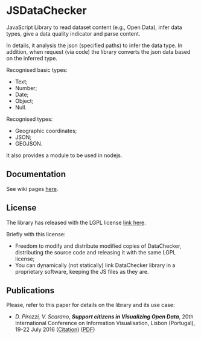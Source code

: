 # JSDataChecker
JavaScript Library to read dataset content (e.g., Open Data), infer data types, give a data quality indicator and parse content.

In details, it analysis the json (specified paths) to infer the data type. In addition, when request (via code) the library converts the json data based on the inferred type.

Recognised basic types:
 - Text;
 - Number;
 - Date;
 - Object;
 - Null.

Recognised types:
 - Geographic coordinates;
 - JSON;
 - GEOJSON.

It also provides a module to be used in nodejs.

## Documentation

See wiki pages [here](https://github.com/donpir/JSDataChecker/wiki).

## License 

The library has released with the LGPL license [link here](http://www.gnu.org/licenses/lgpl.html).

Briefly with this license:
 
 - Freedom to modify and distribute modified copies of DataChecker, distributing the source code and releasing it with the same LGPL license;
 - You can dynamically (not statically) link DataChecker library in a proprietary software, keeping the JS files as they are.
  
## Publications

Please, refer to this paper for details on the library and its use case:

- _D. Pirozzi, V. Scarano_, **_Support citizens in Visualizing Open Data_**, 20th International Conference on Information Visualisation, Lisbon (Portugal), 19-22 July 2016 ([Citation](http://ieeexplore.ieee.org/abstract/document/7557938/)) ([PDF](http://s3.amazonaws.com/academia.edu.documents/46563800/PirozziIVCameraReady.pdf?AWSAccessKeyId=AKIAJ56TQJRTWSMTNPEA&Expires=1479212706&Signature=xONt%2FAxNNvUMKHsjxgB%2BuUZlNBY%3D&response-content-disposition=inline%3B%20filename%3DSupport_citizens_in_Visualising_Open_Dat.pdf))
 
